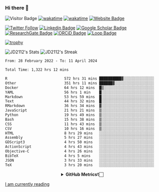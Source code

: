 ### Hi there 👋
![Visitor Badge](https://visitor-badge.laobi.icu/badge?page_id=JD2112.JD2112)
[![wakatime](https://github.com/JD2112/JD2112/actions/workflows/waka-readme.yml/badge.svg)](https://github.com/JD2112/JD2112/actions/workflows/waka-readme.yml)
[![wakatime](https://wakatime.com/badge/user/fe95275f-909a-4147-a45d-624981173898.svg)](https://wakatime.com/@fe95275f-909a-4147-a45d-624981173898)
[![Website Badge](https://img.shields.io/badge/website-informational?style=flat-square)](http://jyotirmoydas.netlify.app)

[![Twitter Follow](https://img.shields.io/twitter/follow/jyotirmoy21?style=social)](https://twitter.com/jyotirmoy21)
[![Linkedin Badge](https://img.shields.io/badge/-jyotirmoy-blue?style=plastic&logo=Linkedin&logoColor=white&link=https://www.linkedin.com/in/dasjyotirmoy/)](https://www.linkedin.com/in/dasjyotirmoy/)
[![Google Scholar Badge](https://img.shields.io/badge/-jyotirmoy-blue?style=plastic&logo=GoogleScholar&logoColor=white&link=https://scholar.google.se/citations?user=IMBYOv8AAAAJ&hl=en)](https://scholar.google.se/citations?user=IMBYOv8AAAAJ&hl=en)
[![ResearchGate Badge](https://img.shields.io/badge/-jyotirmoy-cyan?style=plastic&logo=ResearchGate&logoColor=white&link=https://www.researchgate.net/profile/Jyotirmoy-Das-3)](https://www.researchgate.net/profile/Jyotirmoy-Das-3)
[![ORCiD Badge](https://img.shields.io/badge/-jyotirmoy-green?style=plastic&logo=orcid&logoColor=white&link=https://orcid.org/0000-0002-5649-4658)](https://orcid.org/0000-0002-5649-4658)
[![Loop Badge](https://img.shields.io/badge/-jyotirmoy-orange?style=plastic&logo=Loop&logoColor=white&link=https://loop.frontiersin.org/people/1519976/overview)](https://loop.frontiersin.org/people/1519976/overview)

[![trophy](https://github-profile-trophy.vercel.app/?username=JD2112)](https://github.com/ryo-ma/github-profile-trophy)

<!--
**JD2112/JD2112** is a ✨ _special_ ✨ repository because its `README.md` (this file) appears on your GitHub profile.

Here are some ideas to get you started:

- 🔭 I’m currently working on ...
- 🌱 I’m currently learning ...
- 👯 I’m looking to collaborate on ...
- 🤔 I’m looking for help with ...
- 💬 Ask me about ...
- 📫 How to reach me: ...
- 😄 Pronouns: ...
- ⚡ Fun fact: ...
![JD2112's Top Languages](https://github-readme-stats.vercel.app/api/top-langs/?username=JD2112&theme=vue-dark&show_icons=true&hide_border=true&layout=compact)
-->
![JD2112's Stats](https://github-readme-stats.vercel.app/api?username=JD2112&theme=vue-dark&show_icons=true&hide_border=true&count_private=true)
![JD2112's Streak](https://github-readme-streak-stats.herokuapp.com/?user=JD2112&theme=vue-dark&hide_border=true)





<!--START_SECTION:waka-->

```txt
From: 28 February 2022 - To: 11 April 2024

Total Time: 1,322 hrs 12 mins

R                          572 hrs 31 mins ██████████▓░░░░░░░░░░░░░░   43.30 %
Other                      351 hrs 11 mins ██████▓░░░░░░░░░░░░░░░░░░   26.56 %
Docker                     64 hrs 12 mins  █▒░░░░░░░░░░░░░░░░░░░░░░░   04.86 %
YAML                       56 hrs 1 min    █░░░░░░░░░░░░░░░░░░░░░░░░   04.24 %
Markdown                   53 hrs 59 mins  █░░░░░░░░░░░░░░░░░░░░░░░░   04.08 %
Text                       44 hrs 32 mins  █░░░░░░░░░░░░░░░░░░░░░░░░   03.37 %
RMarkdown                  36 hrs 34 mins  ▓░░░░░░░░░░░░░░░░░░░░░░░░   02.77 %
JavaScript                 21 hrs 21 mins  ▒░░░░░░░░░░░░░░░░░░░░░░░░   01.62 %
Python                     19 hrs 49 mins  ▒░░░░░░░░░░░░░░░░░░░░░░░░   01.50 %
Bash                       15 hrs 38 mins  ▒░░░░░░░░░░░░░░░░░░░░░░░░   01.18 %
CSS                        11 hrs 43 mins  ▒░░░░░░░░░░░░░░░░░░░░░░░░   00.89 %
CSV                        10 hrs 16 mins  ▒░░░░░░░░░░░░░░░░░░░░░░░░   00.78 %
HTML                       8 hrs 29 mins   ░░░░░░░░░░░░░░░░░░░░░░░░░   00.64 %
Assembly                   5 hrs 27 mins   ░░░░░░░░░░░░░░░░░░░░░░░░░   00.41 %
GDScript3                  4 hrs 50 mins   ░░░░░░░░░░░░░░░░░░░░░░░░░   00.37 %
ActionScript               4 hrs 43 mins   ░░░░░░░░░░░░░░░░░░░░░░░░░   00.36 %
Objective-C                4 hrs 26 mins   ░░░░░░░░░░░░░░░░░░░░░░░░░   00.34 %
BibTeX                     4 hrs 5 mins    ░░░░░░░░░░░░░░░░░░░░░░░░░   00.31 %
JSON                       3 hrs 33 mins   ░░░░░░░░░░░░░░░░░░░░░░░░░   00.27 %
TeX                        3 hrs 20 mins   ░░░░░░░░░░░░░░░░░░░░░░░░░   00.25 %
```

<!--END_SECTION:waka-->

<div align="center">
    <details>
        <summary><b>GitHub Metrics👇🏻</b></summary>
    <br>
        
[Get Details](https://metrics.lecoq.io/insights/JD2112)
    </details>
</div>

<a target="_blank" href="https://www.goodreads.com/user/show/21242415-jyotirmoy-das">I am currently reading</a>


